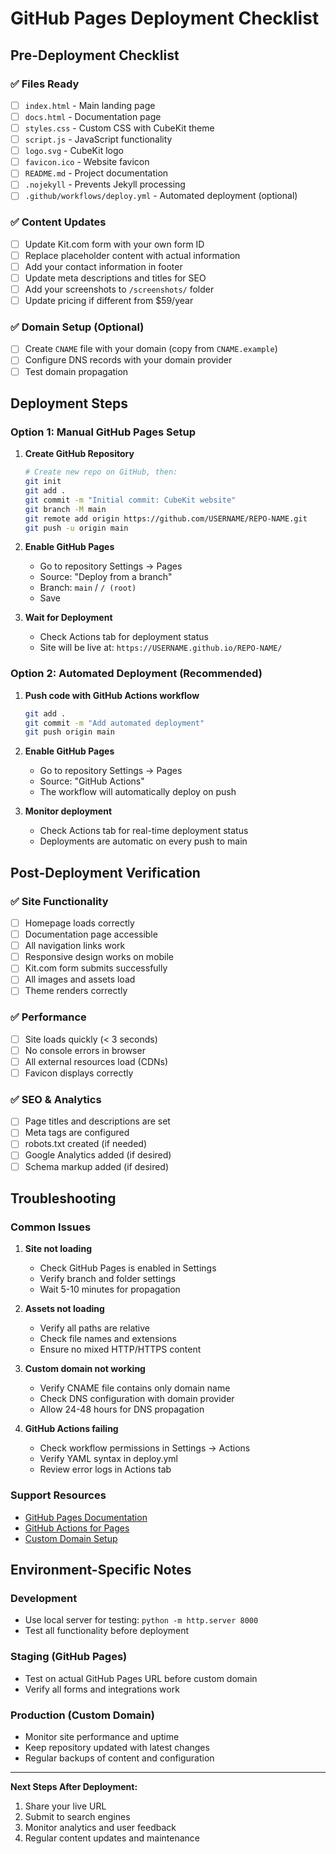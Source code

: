 # GitHub Pages Deployment Checklist

## Pre-Deployment Checklist

### ✅ Files Ready
- [ ] `index.html` - Main landing page
- [ ] `docs.html` - Documentation page  
- [ ] `styles.css` - Custom CSS with CubeKit theme
- [ ] `script.js` - JavaScript functionality
- [ ] `logo.svg` - CubeKit logo
- [ ] `favicon.ico` - Website favicon
- [ ] `README.md` - Project documentation
- [ ] `.nojekyll` - Prevents Jekyll processing
- [ ] `.github/workflows/deploy.yml` - Automated deployment (optional)

### ✅ Content Updates
- [ ] Update Kit.com form with your own form ID
- [ ] Replace placeholder content with actual information
- [ ] Add your contact information in footer
- [ ] Update meta descriptions and titles for SEO
- [ ] Add your screenshots to `/screenshots/` folder
- [ ] Update pricing if different from $59/year

### ✅ Domain Setup (Optional)
- [ ] Create `CNAME` file with your domain (copy from `CNAME.example`)
- [ ] Configure DNS records with your domain provider
- [ ] Test domain propagation

## Deployment Steps

### Option 1: Manual GitHub Pages Setup

1. **Create GitHub Repository**
   ```bash
   # Create new repo on GitHub, then:
   git init
   git add .
   git commit -m "Initial commit: CubeKit website"
   git branch -M main
   git remote add origin https://github.com/USERNAME/REPO-NAME.git
   git push -u origin main
   ```

2. **Enable GitHub Pages**
   - Go to repository Settings → Pages
   - Source: "Deploy from a branch"
   - Branch: `main` / `/ (root)`
   - Save

3. **Wait for Deployment**
   - Check Actions tab for deployment status
   - Site will be live at: `https://USERNAME.github.io/REPO-NAME/`

### Option 2: Automated Deployment (Recommended)

1. **Push code with GitHub Actions workflow**
   ```bash
   git add .
   git commit -m "Add automated deployment"
   git push origin main
   ```

2. **Enable GitHub Pages**
   - Go to repository Settings → Pages
   - Source: "GitHub Actions"
   - The workflow will automatically deploy on push

3. **Monitor deployment**
   - Check Actions tab for real-time deployment status
   - Deployments are automatic on every push to main

## Post-Deployment Verification

### ✅ Site Functionality
- [ ] Homepage loads correctly
- [ ] Documentation page accessible
- [ ] All navigation links work
- [ ] Responsive design works on mobile
- [ ] Kit.com form submits successfully
- [ ] All images and assets load
- [ ] Theme renders correctly

### ✅ Performance
- [ ] Site loads quickly (< 3 seconds)
- [ ] No console errors in browser
- [ ] All external resources load (CDNs)
- [ ] Favicon displays correctly

### ✅ SEO & Analytics
- [ ] Page titles and descriptions are set
- [ ] Meta tags are configured
- [ ] robots.txt created (if needed)
- [ ] Google Analytics added (if desired)
- [ ] Schema markup added (if desired)

## Troubleshooting

### Common Issues

1. **Site not loading**
   - Check GitHub Pages is enabled in Settings
   - Verify branch and folder settings
   - Wait 5-10 minutes for propagation

2. **Assets not loading**
   - Verify all paths are relative
   - Check file names and extensions
   - Ensure no mixed HTTP/HTTPS content

3. **Custom domain not working**
   - Verify CNAME file contains only domain name
   - Check DNS configuration with domain provider
   - Allow 24-48 hours for DNS propagation

4. **GitHub Actions failing**
   - Check workflow permissions in Settings → Actions
   - Verify YAML syntax in deploy.yml
   - Review error logs in Actions tab

### Support Resources

- [GitHub Pages Documentation](https://docs.github.com/en/pages)
- [GitHub Actions for Pages](https://github.com/actions/deploy-pages)
- [Custom Domain Setup](https://docs.github.com/en/pages/configuring-a-custom-domain-for-your-github-pages-site)

## Environment-Specific Notes

### Development
- Use local server for testing: `python -m http.server 8000`
- Test all functionality before deployment

### Staging (GitHub Pages)
- Test on actual GitHub Pages URL before custom domain
- Verify all forms and integrations work

### Production (Custom Domain)
- Monitor site performance and uptime
- Keep repository updated with latest changes
- Regular backups of content and configuration

---

**Next Steps After Deployment:**
1. Share your live URL
2. Submit to search engines
3. Monitor analytics and user feedback
4. Regular content updates and maintenance 